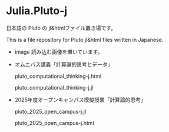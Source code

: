 # Julia.Pluto-j
日本語の Pluto の jl&htmlファイル置き場です。

This is a file repository for Pluto jl&html files written in Japanese.

- image
  読み込む画像を置いています。

- オムニバス講義「計算論的思考とデータ」

  pluto_computational_thinking-j.html

  pluto_computational_thinking-j.jl

- 2025年度オープンキャンパス模擬授業「計算論的思考」
  
  pluto_2025_open_campus-j.jl
  
  pluto_2025_open_campus-j.html

